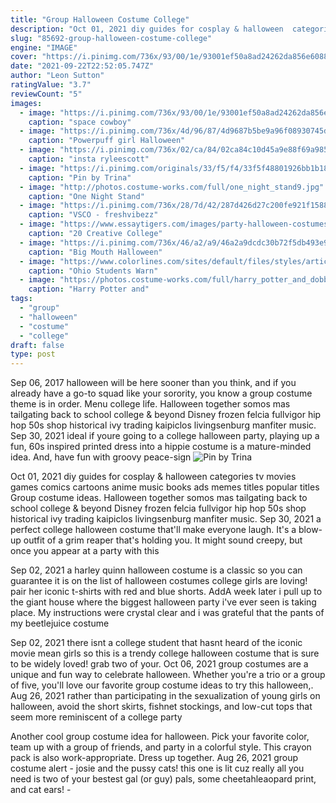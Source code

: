 ```yaml
---
title: "Group Halloween Costume College"
description: "Oct 01, 2021 diy guides for cosplay & halloween  categories  tv  movies  games  comics  cartoons  anime  music  books  ads  memes  titles  popular titles  Group costume ideas"
slug: "85692-group-halloween-costume-college"
engine: "IMAGE"
cover: "https://i.pinimg.com/736x/93/00/1e/93001ef50a8ad24262da856e6088ac13.jpg"
date: "2021-09-22T22:52:05.747Z"
author: "Leon Sutton"
ratingValue: "3.7"
reviewCount: "5"
images:
  - image: "https://i.pinimg.com/736x/93/00/1e/93001ef50a8ad24262da856e6088ac13.jpg"
    caption: "space cowboy"
  - image: "https://i.pinimg.com/736x/4d/96/87/4d9687b5be9a96f08930745d7cbce395.jpg"
    caption: "Powerpuff girl Halloween"
  - image: "https://i.pinimg.com/736x/02/ca/84/02ca84c10d45a9e88f69a985449748c6.jpg"
    caption: "insta ryleescott"
  - image: "https://i.pinimg.com/originals/33/f5/f4/33f5f48801926bb1b1884d36e0c461cb.jpg"
    caption: "Pin by Trina"
  - image: "http://photos.costume-works.com/full/one_night_stand9.jpg"
    caption: "One Night Stand"
  - image: "https://i.pinimg.com/736x/28/7d/42/287d426d27c200fe921f15880b7ded58.jpg"
    caption: "VSCO - freshvibezz"
  - image: "https://www.essaytigers.com/images/party-halloween-costumes.jpg"
    caption: "20 Creative College"
  - image: "https://i.pinimg.com/736x/46/a2/a9/46a2a9dcdc30b72f5db493e9411dc9a8.jpg"
    caption: "Big Mouth Halloween"
  - image: "https://www.colorlines.com/sites/default/files/styles/article_lead_normal/public/images/articles/2012/10/halloween-costumes-racist5.jpg?itok=QgGr4NC6"
    caption: "Ohio Students Warn"
  - image: "https://photos.costume-works.com/full/harry_potter_and_dobby3.jpg"
    caption: "Harry Potter and"
tags:
  - "group"
  - "halloween"
  - "costume"
  - "college"
draft: false
type: post
---
```


Sep 06, 2017 halloween will be here sooner than you think, and if you already have a go-to squad like your sorority, you know a group costume theme is in order. Menu college life. Halloween together somos mas tailgating back to school college & beyond  Disney frozen felcia fullvigor hip hop 50s shop historical ivy trading kaipiclos livingsenburg manfiter music. Sep 30, 2021 ideal if youre going to a college halloween party, playing up a fun, 60s inspired printed dress into a hippie costume is a mature-minded idea. And, have fun with groovy peace-sign
![Pin by Trina](https://i.pinimg.com/originals/33/f5/f4/33f5f48801926bb1b1884d36e0c461cb.jpg "Pin by Trina")

Oct 01, 2021 diy guides for cosplay &amp; halloween  categories  tv  movies  games  comics  cartoons  anime  music  books  ads  memes  titles  popular titles  Group costume ideas. Halloween together somos mas tailgating back to school college &amp; beyond  Disney frozen felcia fullvigor hip hop 50s shop historical ivy trading kaipiclos livingsenburg manfiter music. Sep 30, 2021 a perfect college halloween costume that&#39;ll make everyone laugh. It&#39;s a blow-up outfit of a grim reaper that&#39;s holding you. It might sound creepy, but once you appear at a party with this
<!--inArticleAds-->

<!--galleryOne-->

Sep 02, 2021 a harley quinn halloween costume is a classic so you can guarantee it is on the list of halloween costumes college girls are loving! pair her iconic t-shirts with red and blue shorts. AddA week later i pull up to the giant house where the biggest halloween party i've ever seen is taking place. My instructions were crystal clear and i was grateful that the pants of my beetlejuice costume
<!--inArticleAds-->

<!--galleryTwo-->

Sep 02, 2021 there isnt a college student that hasnt heard of the iconic movie mean girls so this is a trendy college halloween costume that is sure to be widely loved! grab two of your. Oct 06, 2021 group costumes are a unique and fun way to celebrate halloween. Whether you're a trio or a group of five, you'll love our favorite group costume ideas to try this halloween,. Aug 26, 2021 rather than participating in the sexualization of young girls on halloween, avoid the short skirts, fishnet stockings, and low-cut tops that seem more reminiscent of a college party
<!--galleryThree-->

Another cool group costume idea for halloween. Pick your favorite color, team up with a group of friends, and party in a colorful style. This crayon pack is also work-appropriate. Dress up together. Aug 26, 2021 group costume alert - josie and the pussy cats! this one is lit cuz really all you need is two of your bestest gal (or guy) pals, some cheetahleaopard print, and cat ears! -